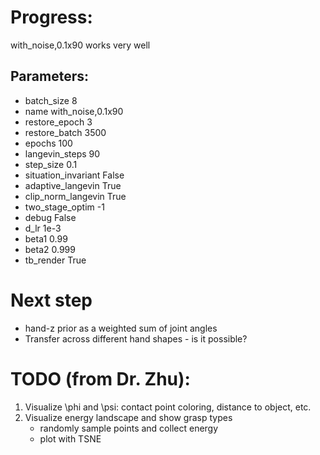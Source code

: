 # Progress: 
with_noise,0.1x90 works very well

## Parameters:
* batch_size            8
* name                  with_noise,0.1x90
* restore_epoch         3  
* restore_batch         3500
* epochs                100
* langevin_steps        90
* step_size             0.1
* situation_invariant   False
* adaptive_langevin     True
* clip_norm_langevin    True
* two_stage_optim       -1
* debug                 False
* d_lr                  1e-3
* beta1                 0.99
* beta2                 0.999
* tb_render             True

# Next step
* hand-z prior as a weighted sum of joint angles
* Transfer across different hand shapes - is it possible?

# TODO (from Dr. Zhu):
1. Visualize \phi and \psi: contact point coloring, distance to object, etc.
2. Visualize energy landscape and show grasp types
    * randomly sample points and collect energy
    * plot with TSNE